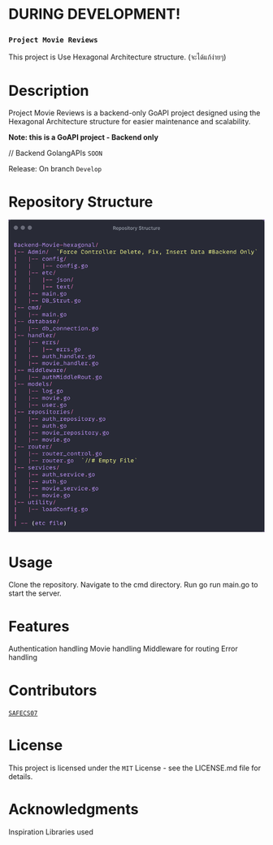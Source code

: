 # DURING DEVELOPMENT!

### `Project Movie Reviews`

This project is Use Hexagonal Architecture structure. (จะได้แก้ง่ายๆ)

# Description
Project Movie Reviews is a backend-only GoAPI project designed using the Hexagonal Architecture structure for easier maintenance and scalability.

**Note: this is a GoAPI project - Backend only**

// Backend GolangAPIs `SOON`

Release: On branch `Develop`

# Repository Structure

![Screenshot](./image/Repository%20Structure.png)

# Usage
Clone the repository.
Navigate to the cmd directory.
Run go run main.go to start the server.

# Features
Authentication handling
Movie handling
Middleware for routing
Error handling

# Contributors
[`SAFECS07`](https://github.com/nanthachaics07)

# License
This project is licensed under the `MIT` License - see the LICENSE.md file for details.

# Acknowledgments
Inspiration
Libraries used
